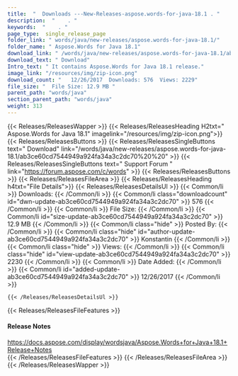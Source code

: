 ```yaml
---
title:  "  Downloads ---New-Releases-aspose.words-for-java-18.1 . " 
description:  "    . " 
keywords:  "    . " 
page_type:  single_release_page
folder_link: " words/java/new-releases/aspose.words-for-java-18.1/"
folder_name: " Aspose.Words for Java 18.1"
download_link: " /words/java/new-releases/aspose.words-for-java-18.1/ab3ce60cd7544949a924fa34a3c2dc70"
download_text: " Download"
Intro_text: " It contains Aspose.Words for Java 18.1 release."
image_link: "/resources/img/zip-icon.png"
download_count: "   12/26/2017  Downloads: 576  Views: 2229"
file_size: "  File Size: 12.9 MB "
parent_path: "words/java"
section_parent_path: "words/java"
weight: 313
---
```


{{< Releases/ReleasesWapper >}}
  {{< Releases/ReleasesHeading H2txt=" Aspose.Words for Java 18.1" imagelink="/resources/img/zip-icon.png">}}
  {{< Releases/ReleasesButtons >}}
    {{< Releases/ReleasesSingleButtons text=" Download" link="/words/java/new-releases/aspose.words-for-java-18.1/ab3ce60cd7544949a924fa34a3c2dc70%20%20" >}}
    {{< Releases/ReleasesSingleButtons text=" Support Forum " link="https://forum.aspose.com/c/words" >}}
  {{< Releases/ReleasesButtons >}}
  {{< Releases/ReleasesFileArea >}}
    {{< Releases/ReleasesHeading h4txt="File Details">}}
    {{< Releases/ReleasesDetailsUl >}}
            {{< Common/li  >}} Downloads: {{< /Common/li >}} 
      {{< Common/li class="downloadcount" id="dwn-update-ab3ce60cd7544949a924fa34a3c2dc70" >}} 576 {{< /Common/li >}} 
      {{< Common/li  >}} File Size: {{< /Common/li >}} 
      {{< Common/li id="size-update-ab3ce60cd7544949a924fa34a3c2dc70" >}} 12.9 MB {{< /Common/li >}} 
      {{< Common/li  class="hide" >}} Posted By: {{< /Common/li >}} 
      {{< Common/li class="hide" id="author-update-ab3ce60cd7544949a924fa34a3c2dc70" >}} Konstantin {{< /Common/li >}} 
      {{< Common/li class="hide"  >}} Views: {{< /Common/li >}} 
      {{< Common/li class="hide" id="view-update-ab3ce60cd7544949a924fa34a3c2dc70" >}} 2230 {{< /Common/li >}} 
      {{< Common/li  >}} Date Added: {{< /Common/li >}} 
      {{< Common/li id="added-update-ab3ce60cd7544949a924fa34a3c2dc70" >}} 12/26/2017 {{< /Common/li >}} 

    {{< /Releases/ReleasesDetailsUl >}}

  {{< Releases/ReleasesFileFeatures >}}
      <h4>Release Notes</h4><div><a href="https://docs.aspose.com/display/wordsjava/Aspose.Words+for+Java+18.1+Release+Notes">https://docs.aspose.com/display/wordsjava/Aspose.Words+for+Java+18.1+Release+Notes</a></div>
  {{< /Releases/ReleasesFileFeatures >}}
 {{< /Releases/ReleasesFileArea >}}
{{< /Releases/ReleasesWapper >}}


